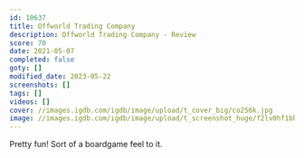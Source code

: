 ```yaml
---
id: 10637
title: Offworld Trading Company
description: Offworld Trading Company - Review
score: 70
date: 2021-05-07
completed: false
goty: []
modified_date: 2023-05-22
screenshots: []
tags: []
videos: []
cover: //images.igdb.com/igdb/image/upload/t_cover_big/co256k.jpg
image: //images.igdb.com/igdb/image/upload/t_screenshot_huge/f2lv0hf1bhxwvw96lrkn.jpg
---
```

Pretty fun! Sort of a boardgame feel to it.